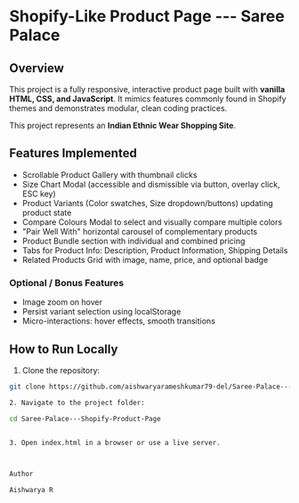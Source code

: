 # Shopify-Like Product Page  ---  Saree Palace 

## Overview
This project is a fully responsive, interactive product page built with **vanilla HTML, CSS, and JavaScript**. It mimics features commonly found in Shopify themes and demonstrates modular, clean coding practices.

This project represents an **Indian Ethnic Wear Shopping Site**.


## Features Implemented

- Scrollable Product Gallery with thumbnail clicks
- Size Chart Modal (accessible and dismissible via button, overlay click, ESC key)
- Product Variants (Color swatches, Size dropdown/buttons) updating product state
- Compare Colours Modal to select and visually compare multiple colors
- "Pair Well With" horizontal carousel of complementary products
- Product Bundle section with individual and combined pricing
- Tabs for Product Info: Description, Product Information, Shipping Details
- Related Products Grid with image, name, price, and optional badge

### Optional / Bonus Features
- Image zoom on hover
- Persist variant selection using localStorage
- Micro-interactions: hover effects, smooth transitions


## How to Run Locally

1. Clone the repository:
```bash
git clone https://github.com/aishwaryarameshkumar79-del/Saree-Palace---Shopify-Product-Page.git

2. Navigate to the project folder:

cd Saree-Palace---Shopify-Product-Page


3. Open index.html in a browser or use a live server.



Author

Aishwarya R
